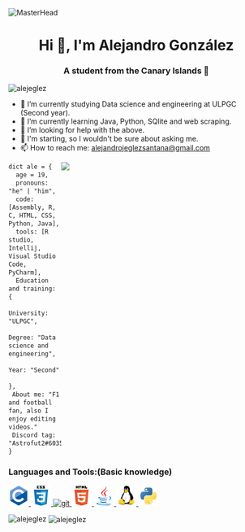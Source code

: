 ![MasterHead](https://github.com/Alejeglez/Alejeglez/blob/main/67607955080161.597768d22e415%20(1).gif?raw=true)

<h1 align="center">Hi 👋, I'm Alejandro González</h1>
<h3 align="center">A student from the Canary Islands 🌴</h3>

<p align="left"> <img src="https://komarev.com/ghpvc/?username=alejeglez&label=Profile%20views&color=0e75b6&style=flat" alt="alejeglez" /> </p>



- 🔭 I’m currently studying Data science and engineering at ULPGC (Second year).
- 🌱 I’m currently learning Java, Python, SQlite and web scraping.
- 🤔 I’m looking for help with the above.
- 💬 I'm starting, so I wouldn't be sure about asking me.
- 📫 How to reach me: alejandrojeglezsantana@gmail.com


<img align = "right" src= "https://media.tenor.com/YUzRkMOL-3EAAAAC/programming-computer-frog.gif" width="400" />

```javas
dict ale = {
  age = 19,
  pronouns: "he" | "him",
  code: [Assembly, R, C, HTML, CSS, Python, Java],
  tools: [R studio, Intellij, Visual Studio Code, PyCharm],
  Education and training: {
                        University: "ULPGC",
                        Degree: "Data science and engineering",
                        Year: "Second"
                      },
 About me: "F1 and football fan, also I enjoy editing videos."
 Discord tag: "Astrofut2#6035"
}
```

<h3 align="left">Languages and Tools:(Basic knowledge)</h3>
<p align="left"> <a href="https://www.cprogramming.com/" target="_blank" rel="noreferrer"> <img src="https://raw.githubusercontent.com/devicons/devicon/master/icons/c/c-original.svg" alt="c" width="40" height="40"/> </a> <a href="https://www.w3schools.com/css/" target="_blank" rel="noreferrer"> <img src="https://raw.githubusercontent.com/devicons/devicon/master/icons/css3/css3-original-wordmark.svg" alt="css3" width="40" height="40"/> </a> <a href="https://git-scm.com/" target="_blank" rel="noreferrer"> <img src="https://www.vectorlogo.zone/logos/git-scm/git-scm-icon.svg" alt="git" width="40" height="40"/> </a> <a href="https://www.w3.org/html/" target="_blank" rel="noreferrer"> <img src="https://raw.githubusercontent.com/devicons/devicon/master/icons/html5/html5-original-wordmark.svg" alt="html5" width="40" height="40"/> </a> <a href="https://www.java.com" target="_blank" rel="noreferrer"> <img src="https://raw.githubusercontent.com/devicons/devicon/master/icons/java/java-original.svg" alt="java" width="40" height="40"/> </a> <a href="https://www.linux.org/" target="_blank" rel="noreferrer"> <img src="https://raw.githubusercontent.com/devicons/devicon/master/icons/linux/linux-original.svg" alt="linux" width="40" height="40"/> </a> <a href="https://www.python.org" target="_blank" rel="noreferrer"> <img src="https://raw.githubusercontent.com/devicons/devicon/master/icons/python/python-original.svg" alt="python" width="40" height="40"/> </a> </p>

<p><img align="left" src="https://github-readme-stats.vercel.app/api/top-langs?username=alejeglez&show_icons=true&locale=en&layout=compact" alt="alejeglez" /></p>

<p>&nbsp;<img align="center" src="https://github-readme-stats.vercel.app/api?username=alejeglez&show_icons=true&locale=en" alt="alejeglez" /></p>

